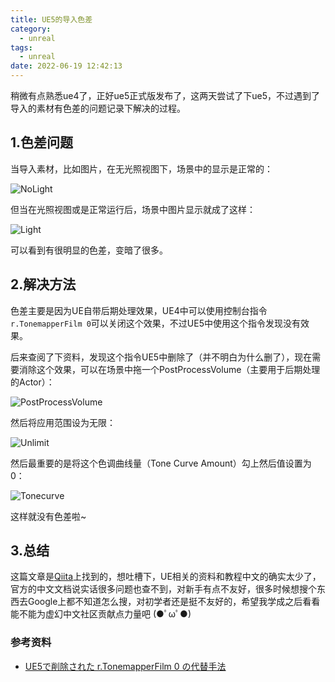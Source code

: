 ```yaml
---
title: UE5的导入色差
category:
  - unreal
tags:
  - unreal
date: 2022-06-19 12:42:13
---
```


稍微有点熟悉ue4了，正好ue5正式版发布了，这两天尝试了下ue5，不过遇到了导入的素材有色差的问题记录下解决的过程。
<!-- more -->

## 1.色差问题

当导入素材，比如图片，在无光照视图下，场景中的显示是正常的：

![NoLight](NoLight.png)

但当在光照视图或是正常运行后，场景中图片显示就成了这样：

![Light](Light.png)

可以看到有很明显的色差，变暗了很多。

## 2.解决方法

色差主要是因为UE自带后期处理效果，UE4中可以使用控制台指令`r.TonemapperFilm 0`可以关闭这个效果，不过UE5中使用这个指令发现没有效果。

后来查阅了下资料，发现这个指令UE5中删除了（并不明白为什么删了），现在需要消除这个效果，可以在场景中拖一个PostProcessVolume（主要用于后期处理的Actor）：

![PostProcessVolume](PostProcessVolume.png)

然后将应用范围设为无限：

![Unlimit](Unlimit.png)

然后最重要的是将这个色调曲线量（Tone Curve Amount）勾上然后值设置为0：

![Tonecurve](Tonecurve.png)

这样就没有色差啦~

## 3.总结

这篇文章是[Qiita](qiita.com)上找到的，想吐槽下，UE相关的资料和教程中文的确实太少了，官方的中文文档说实话很多问题也查不到，对新手有点不友好，很多时候想搜个东西去Google上都不知道怎么搜，对初学者还是挺不友好的，希望我学成之后看看能不能为虚幻中文社区贡献点力量吧 (●ﾟωﾟ●)

### 参考资料

* [UE5で削除された r.TonemapperFilm 0 の代替手法](https://qiita.com/EGJ-Osamu_Saito/items/1b478c0d91f263452b0f)
